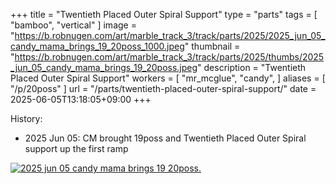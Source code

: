 +++
title = "Twentieth Placed Outer Spiral Support"
type = "parts"
tags = [ "bamboo", "vertical" ]
image = "https://b.robnugen.com/art/marble_track_3/track/parts/2025/2025_jun_05_candy_mama_brings_19_20poss_1000.jpeg"
thumbnail = "https://b.robnugen.com/art/marble_track_3/track/parts/2025/thumbs/2025_jun_05_candy_mama_brings_19_20poss.jpeg"
description = "Twentieth Placed Outer Spiral Support"
workers = [
    "mr_mcglue",
    "candy",
]
aliases = [
    "/p/20poss"
]
url = "/parts/twentieth-placed-outer-spiral-support/"
date = 2025-06-05T13:18:05+09:00
+++


History:

* 2025 Jun 05: CM brought 19poss and Twentieth Placed Outer Spiral
  support up the first ramp


[![2025 jun 05 candy mama brings 19 20poss.](//b.robnugen.com/art/marble_track_3/track/parts/2025/thumbs/2025_jun_05_candy_mama_brings_19_20poss.jpeg)](//b.robnugen.com/art/marble_track_3/track/parts/2025/2025_jun_05_candy_mama_brings_19_20poss_1000.jpeg)